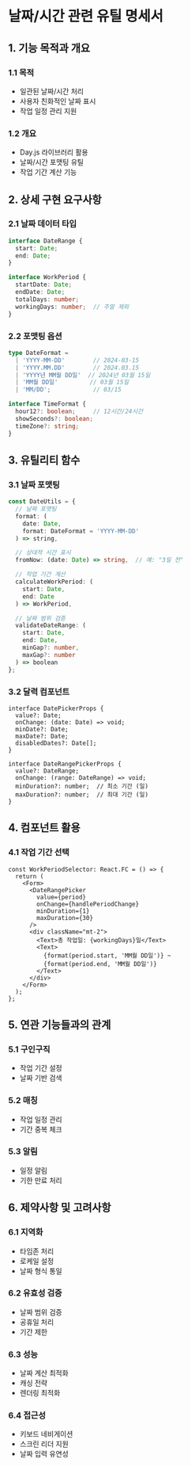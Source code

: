 # 날짜/시간 관련 유틸 명세서

## 1. 기능 목적과 개요
### 1.1 목적
  - 일관된 날짜/시간 처리
  - 사용자 친화적인 날짜 표시
  - 작업 일정 관리 지원

### 1.2 개요
  - Day.js 라이브러리 활용
  - 날짜/시간 포맷팅 유틸
  - 작업 기간 계산 기능

## 2. 상세 구현 요구사항
### 2.1 날짜 데이터 타입
  ```typescript
  interface DateRange {
    start: Date;
    end: Date;
  }

  interface WorkPeriod {
    startDate: Date;
    endDate: Date;
    totalDays: number;
    workingDays: number;  // 주말 제외
  }
  ```

### 2.2 포맷팅 옵션
  ```typescript
  type DateFormat = 
    | 'YYYY-MM-DD'        // 2024-03-15
    | 'YYYY.MM.DD'        // 2024.03.15
    | 'YYYY년 MM월 DD일'  // 2024년 03월 15일
    | 'MM월 DD일'         // 03월 15일
    | 'MM/DD';            // 03/15

  interface TimeFormat {
    hour12?: boolean;     // 12시간/24시간
    showSeconds?: boolean;
    timeZone?: string;
  }
  ```

## 3. 유틸리티 함수
### 3.1 날짜 포맷팅
  ```typescript
  const DateUtils = {
    // 날짜 포맷팅
    format: (
      date: Date,
      format: DateFormat = 'YYYY-MM-DD'
    ) => string,

    // 상대적 시간 표시
    fromNow: (date: Date) => string,  // 예: "3일 전"

    // 작업 기간 계산
    calculateWorkPeriod: (
      start: Date,
      end: Date
    ) => WorkPeriod,

    // 날짜 범위 검증
    validateDateRange: (
      start: Date,
      end: Date,
      minGap?: number,
      maxGap?: number
    ) => boolean
  };
  ```

### 3.2 달력 컴포넌트
  ```tsx
  interface DatePickerProps {
    value?: Date;
    onChange: (date: Date) => void;
    minDate?: Date;
    maxDate?: Date;
    disabledDates?: Date[];
  }

  interface DateRangePickerProps {
    value?: DateRange;
    onChange: (range: DateRange) => void;
    minDuration?: number;  // 최소 기간 (일)
    maxDuration?: number;  // 최대 기간 (일)
  }
  ```

## 4. 컴포넌트 활용
### 4.1 작업 기간 선택
  ```tsx
  const WorkPeriodSelector: React.FC = () => {
    return (
      <Form>
        <DateRangePicker
          value={period}
          onChange={handlePeriodChange}
          minDuration={1}
          maxDuration={30}
        />
        <div className="mt-2">
          <Text>총 작업일: {workingDays}일</Text>
          <Text>
            {format(period.start, 'MM월 DD일')} ~ 
            {format(period.end, 'MM월 DD일')}
          </Text>
        </div>
      </Form>
    );
  };
  ```

## 5. 연관 기능들과의 관계
### 5.1 구인구직
  - 작업 기간 설정
  - 날짜 기반 검색

### 5.2 매칭
  - 작업 일정 관리
  - 기간 중복 체크

### 5.3 알림
  - 일정 알림
  - 기한 만료 처리

## 6. 제약사항 및 고려사항
### 6.1 지역화
  - 타임존 처리
  - 로케일 설정
  - 날짜 형식 통일

### 6.2 유효성 검증
  - 날짜 범위 검증
  - 공휴일 처리
  - 기간 제한

### 6.3 성능
  - 날짜 계산 최적화
  - 캐싱 전략
  - 렌더링 최적화

### 6.4 접근성
  - 키보드 네비게이션
  - 스크린 리더 지원
  - 날짜 입력 유연성 